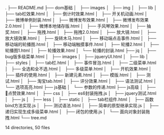 .
├── README.md
├── dom基础
│   ├── images
│   ├── img
│   ├── lib
│   ├── tab栏效果.html
│   ├── 倒计时效果.html
│   ├── 开关机动画.html
│   ├── 微博单例封装.html
│   ├── 微博发布效果.html
│   ├── 微博发布效果2.0.html
│   ├── 微博本地储存版.html
│   ├── 手风琴效果.html
│   ├── 抽奖.html
│   ├── 拖拽.html
│   ├── 拖拽2.0.html
│   ├── 放大镜.html
│   ├── 放大镜效果.html
│   ├── 旋转木马.html
│   ├── 移动端点击事件.html
│   ├── 移动端的轮播图.html
│   ├── 移动端触摸事件.html
│   ├── 轮播2.html
│   ├── 轮播图1.html
│   ├── 轮播效果.html
│   └── 轮播的封装.html
├── jq
│   ├── bug版多级菜单.html
│   ├── images
│   ├── jqueryUI.html
│   ├── lib
│   ├── styles
│   ├── tab栏.html
│   ├── 事件冒泡.html
│   ├── 二级菜单.html
│   ├── 全选和全不选.html
│   ├── 多级菜单.html
│   ├── 开机效果.html
│   ├── 插件的使用.html
│   ├── 新建元素.html
│   ├── 模版.html
│   ├── 测试.html
│   ├── 淘宝tab.html
│   ├── 评分效果.html
│   ├── 语法测试.html
│   └── 选项高亮.html
├── js基础
│   └── 参数的传递.html
├── js高级
│   ├── 点赞效果.html
│   ├── css
│   ├── es6封装拖拽.js
│   ├── jquery测试.html
│   ├── js
│   ├── less
│   ├── static
│   ├── tab栏组件.html
│   ├── 函数bind方法实现.js
│   ├── 测试语法.html
│   ├── 简单的原型继承实现.js
│   ├── 递归实现生成多级菜单.html
│   ├── 闭包的使用.js
│   └── 面向对象封装拖拽.html
└── tree.md

14 directories, 50 files
